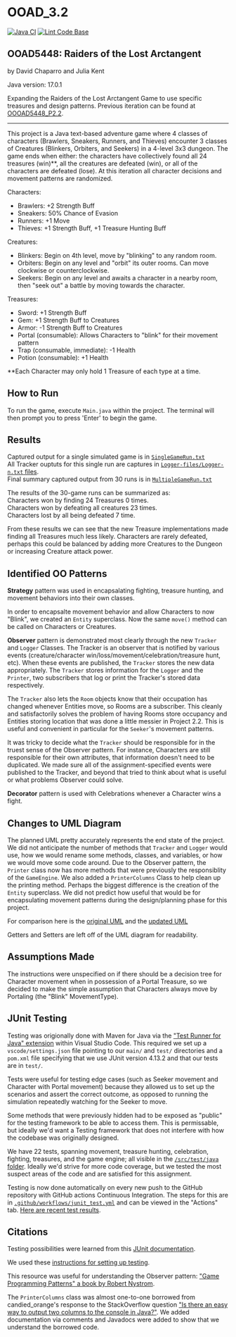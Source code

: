 # OOAD_3.2
[![Java CI](https://github.com/jukent/OOAD_3.2/actions/workflows/junit_tests.yaml/badge.svg)](https://github.com/jukent/OOAD_3.2/actions/workflows/junit_tests.yaml)
[![Lint Code Base](https://github.com/jukent/OOAD_3.2/actions/workflows/super_linter.yaml/badge.svg)](https://github.com/jukent/OOAD_3.2/actions/workflows/super_linter.yaml)

## OOAD5448: Raiders of the Lost Arctangent
by David Chaparro and Julia Kent

Java version: 17.0.1

Expanding the Raiders of the Lost Arctangent Game to use specific treasures and design patterns. Previous iteration can be found at [OOOAD5448_P2.2](https://github.com/jukent/OOAD5448_P2.2).

--------------------------------

This project is a Java text-based adventure game where 4 classes of characters (Brawlers, Sneakers, Runners, and Thieves) encounter 3 classes of Creatures (Blinkers, Orbiters, and Seekers) in a 4-level 3x3 dungeon. The game ends when either: the characters have collectively found all 24 treasures (win)**, all the creatures are defeated (win), or all of the characters are defeated (lose). At this iteration all character decisions and movement patterns are randomized.

Characters:
- Brawlers: +2 Strength Buff
- Sneakers: 50% Chance of Evasion
- Runners: +1 Move
- Thieves: +1 Strength Buff,  +1 Treasure Hunting Buff

Creatures:
- Blinkers: Begin on 4th level, move by "blinking" to any random room.
- Orbiters: Begin on any level and "orbit" its outer rooms. Can move clockwise or counterclockwise.
- Seekers: Begin on any level and awaits a character in a nearby room, then "seek out" a battle by moving towards the character.

Treasures:
- Sword: +1 Strength Buff
- Gem: +1 Strength Buff to Creatures
- Armor: -1 Strength Buff to Creatures
- Portal (consumable): Allows Characters to "blink" for their movement pattern
- Trap (consumable, immediate):  -1 Health
- Potion (consumable): +1 Health

**Each Character may only hold 1 Treasure of each type at a time.


## How to Run

To run the game, execute `Main.java` within the project. The terminal will then prompt you to press 'Enter' to begin the game.

## Results

Captured output for a single simulated game is in [`SingleGameRun.txt`](https://github.com/jukent/OOAD_3.2/blob/main/SingleGameRun.txt) <br/>
All Tracker ouptuts for this single run are captures in [`Logger-files/Logger-n.txt` files](https://github.com/jukent/OOAD_3.2/tree/main/Logger-files). <br/>
Final summary captured output from 30 runs is in [`MultipleGameRun.txt`](https://github.com/jukent/OOAD_3.2/blob/main/MultipleGameRun.txt) <br/>

The results of the 30-game runs can be summarized as: <br/>
Characters won by finding 24 Treasures 0 times. <br/>
Characters won by defeating all creatures 23 times. <br/>
Characters lost by all being defeated 7 time. <br/>

From these results we can see that the new Treasure implementations made finding all Treasures much less likely. Characters are rarely defeated, perhaps this could be balanced by adding more Creatures to the Dungeon or increasing Creature attack power.

## Identified OO Patterns

**Strategy** pattern was used in encapsalating fighting, treasure hunting, and movement behaviors into their own classes. 

In order to encapsalte movement behavior and allow Characters to now "Blink", we created an `Entity` superclass. Now the same `move()` method can be called on Characters or Creatures.

**Observer** pattern is demonstrated most clearly through the new `Tracker` and `Logger` Classes. The Tracker is an observer that is notified by various events (creature/character win/loss/movement/celebration/treasure hunt, etc). When these events are published, the `Tracker` stores the new data appropriately. The `Tracker` stores information for the `Logger` and the `Printer`, two subscribers that log or print the Tracker's stored data respectively. 

The `Tracker` also lets the `Room` objects know that their occupation has changed whenever Entities move, so Rooms are a subscriber. This cleanly and satisfactorily solves the problem of having Rooms store occupancy and Entities storing location that was done a little messier in Project 2.2. This is useful and convenient in particular for the `Seeker`'s movement patterns.

It was tricky to decide what the `Tracker` should be responsible for in the truest sense of the Observer pattern. For instance, Characters are still responsible for their own attributes, that information doesn't need to be duplicated. We made sure all of the assignment-specified events were published to the Tracker, and beyond that tried to think about what is useful or what problems Observer could solve.

**Decorator** pattern is used with Celebrations whenever a Character wins a fight.


## Changes to UML Diagram

The planned UML pretty accurately represents the end state of the project. We did not anticipate the number of methods that `Tracker` and `Logger` would use, how we would rename some methods, classes, and variables, or how we would move some code around. Due to the Observer pattern, the `Printer` class now has more methods that were previously the responsiblity of the `GameEngine`. We also added a `PrinterColumns` Class to help clean up the printing method. Perhaps the biggest difference is the creation of the `Entity` superclass. We did not predict how useful that would be for encapsulating movement patterns during the design/planning phase for this project. 

For comparison here is the [original UML](https://github.com/jukent/OOAD_3.2/blob/main/ClassDiagram_3.1.png) and the [updated UML](https://github.com/jukent/OOAD_3.2/blob/main/ClassDiagram_3.2UPDATED.png)

Getters and Setters are left off of the UML diagram for readability.

## Assumptions Made

The instructions were unspecified on if there should be a decision tree for Character movement when in possession of a Portal Treasure, so we decided to make the simple assumption that Characters always move by Portaling (the "Blink" MovementType).

## JUnit Testing

Testing was origionally done with Maven for Java via the ["Test Runner for Java" extension](https://marketplace.visualstudio.com/items?itemName=vscjava.vscode-java-test) within Visual Studio Code. This required we set up a `vscode/settings.json` file pointing to our `main/` and `test/` directories and a `pom.xml` file specifying that we use JUnit version 4.13.2 and that our tests are in `test/`.

Tests were useful for testing edge cases (such as Seeker movement and Character with Portal movement) because they allowed us to set up the scenarios and assert the correct outcome, as opposed to running the simulation repeatedly watching for the Seeker to move.

Some methods that were previously hidden had to be exposed as "public" for the testing framework to be able to access them. This is permissable, but ideally we'd want a Testing framework that does not interfere with how the codebase was originally designed.

We have 22 tests, spanning movement, treasure hunting, celebration, fighting, treasures, and the game engine; all visible in the [`/src/test/java` folder](https://github.com/jukent/OOAD_3.2/tree/main/src/test/java). Ideally we'd strive for more code coverage, but we tested the most suspect areas of the code and are satisfied for this assignment.

Testing is now done automatically on every new push to the GitHub repository with GitHub actions Continuous Integration. The steps for this are in [`.github/workflows/junit_test.yml`](https://github.com/jukent/OOAD_3.2/blob/main/.github/workflows/junit_tests.yaml) and can be viewed in the "Actions" tab. [Here are recent test results](https://github.com/jukent/OOAD_3.2/actions/runs/3182673557/jobs/5188932278). 

## Citations

Testing possibilities were learned from this [JUnit documentation](https://junit.sourceforge.net/javadoc/org/junit/Assert.html).

We used these [instructions for setting up testing](https://code.visualstudio.com/docs/java/java-testing).

This resource was useful for understanding the Observer pattern: ["Game Programming Patterns" a book by Robert Nystrom](http://gameprogrammingpatterns.com/observer.html).

The `PrinterColumns` class was almost one-to-one borrowed from candied_orange's response to the StackOverflow question ["Is there an easy way to output two columns to the console in Java?"](https://stackoverflow.com/questions/699878/is-there-an-easy-way-to-output-two-columns-to-the-console-in-java). We added documentation via comments and Javadocs were added to show that we understand the borrowed code.
